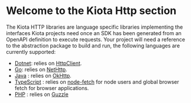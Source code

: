 # Welcome to the Kiota Http section

The Kiota HTTP libraries are language specific libraries implementing the interfaces Kiota projects need once an SDK has been generated from an OpenAPI definition to execute requests.
Your project will need a reference to the abstraction package to build and run, the following languages are currently supported:

- [Dotnet](https://github.com/microsoft/kiota-http-dotnet): relies on [HttpClient](https://docs.microsoft.com/en-us/dotnet/api/system.net.http.httpclient?view=net-6.0).
- [Go](https://github.com/microsoft/kiota-http-go/): relies on [NetHttp](https://pkg.go.dev/net/http).
- [Java](https://github.com/microsoft/kiota-java/tree/main/components/http/okHttp) : relies on [OkHttp](https://square.github.io/okhttp/).
- [TypeScript](https://github.com/microsoft/kiota-typescript/tree/main/packages/http/fetch) : relies on [node-fetch](https://www.npmjs.com/package/cross-fetch) for node users and global browser fetch for browser applications.
- [PHP](https://github.com/microsoft/kiota-http-guzzle-php) : relies on [Guzzle](http://guzzlephp.org/)
